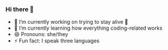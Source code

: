 ### Hi there 👋

<!--
**gabriella-b/Gabriella-b** is a ✨ _special_ ✨ repository because its `README.md` (this file) appears on your GitHub profile.

Here are some ideas to get you started:
-->
- 🔭 I’m currently working on trying to stay alive 🤠
- 🌱 I’m currently learning how everything coding-related works
- 😄 Pronouns: she/they
- ⚡ Fun fact: I speak three languages

